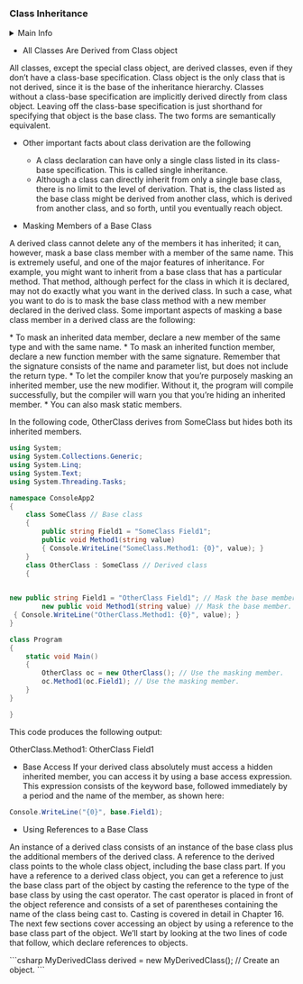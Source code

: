 ### Class Inheritance

<details>
<summary>Main Info</summary>
<p>Inheritance allows you to define a new class that incorporates and extends an already declared class.</p>
• You can use an existing class, called the base class, as the basis for a new class,
called the derived class. The members of the derived class consist of the following:
− The members in its own declaration
− The members of the base class
<p> To declare a derived class, you add a class-base specification after the class name.
The class-base specification consists of a colon, followed by the name of the class
to be used as the base class. The derived class is said to directly inherit from the
base class listed.</p>
<p>A derived class is said to extend its base class, because it includes the members of
the base class plus any additional functionality provided in its own declaration.<p>

<p>Inherited members are accessed just as if they had been declared in the derived class itself.</p>
 </details>
         
* All Classes Are Derived from Class object

All classes, except the special class object, are derived classes, even if they don’t have a class-base
specification. Class object is the only class that is not derived, since it is the base of the inheritance
hierarchy.
Classes without a class-base specification are implicitly derived directly from class object. Leaving
off the class-base specification is just shorthand for specifying that object is the base class. The two
forms are semantically equivalent.

* Other important facts about class derivation are the following
  * A class declaration can have only a single class listed in its class-base specification.
    This is called single inheritance.
  * Although a class can directly inherit from only a single base class, there is no limit
to the level of derivation. That is, the class listed as the base class might be derived
from another class, which is derived from another class, and so forth, until you
eventually reach object.

* Masking Members of a Base Class
<p>A derived class cannot delete any of the members it has inherited; it can, however, mask a base class
member with a member of the same name. This is extremely useful, and one of the major features of
inheritance.
For example, you might want to inherit from a base class that has a particular method. That method,
although perfect for the class in which it is declared, may not do exactly what you want in the derived
class. In such a case, what you want to do is to mask the base class method with a new member declared
in the derived class. Some important aspects of masking a base class member in a derived class are the
following:</p>
   * To mask an inherited data member, declare a new member of the same type and
with the same name.
   * To mask an inherited function member, declare a new function member with the
same signature. Remember that the signature consists of the name and parameter
list, but does not include the return type.
   * To let the compiler know that you’re purposely masking an inherited member, use
the new modifier. Without it, the program will compile successfully, but the
compiler will warn you that you’re hiding an inherited member.
   * You can also mask static members.
   <p>In the following code, OtherClass derives from SomeClass but hides both its inherited members.</p>
   
```csharp
using System;
using System.Collections.Generic;
using System.Linq;
using System.Text;
using System.Threading.Tasks;

namespace ConsoleApp2
{
    class SomeClass // Base class
    {
        public string Field1 = "SomeClass Field1";
        public void Method1(string value)
        { Console.WriteLine("SomeClass.Method1: {0}", value); }
    }
    class OtherClass : SomeClass // Derived class
    {
    

new public string Field1 = "OtherClass Field1"; // Mask the base member.
        new public void Method1(string value) // Mask the base member.
 { Console.WriteLine("OtherClass.Method1: {0}", value); }
}

class Program
{
    static void Main()
    {
        OtherClass oc = new OtherClass(); // Use the masking member.
        oc.Method1(oc.Field1); // Use the masking member.
    }
}

}
```
<p>This code produces the following output:</p>
OtherClass.Method1: OtherClass Field1

* Base Access
If your derived class absolutely must access a hidden inherited member, you can access it by using a
base access expression. This expression consists of the keyword base, followed immediately by a period
and the name of the member, as shown here:
```csharp
Console.WriteLine("{0}", base.Field1);
```
* Using References to a Base Class
<p>An instance of a derived class consists of an instance of the base class plus the additional members of the
derived class. A reference to the derived class points to the whole class object, including the base class
part.
If you have a reference to a derived class object, you can get a reference to just the base class part of
the object by casting the reference to the type of the base class by using the cast operator. The cast
operator is placed in front of the object reference and consists of a set of parentheses containing the
name of the class being cast to. Casting is covered in detail in Chapter 16.
The next few sections cover accessing an object by using a reference to the base class part of the
object. We’ll start by looking at the two lines of code that follow, which declare references to objects.</p>
```csharp
MyDerivedClass derived = new MyDerivedClass(); // Create an object.
```
         
         
         
